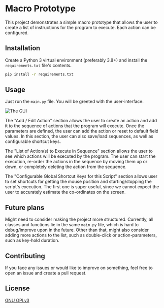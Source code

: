 # Macro Prototype

This project demonstrates a simple macro prototype that allows the user to create a list of instructions for the program to execute. Each action can be configured.

## Installation

Create a Python 3 virtual environment (preferably 3.8+) and install the `requirements.txt` file's contents.
```bash
pip install -r requirements.txt
```

## Usage

Just run the `main.py` file. You will be greeted with the user-interface.

![The GUI](https://i.imgur.com/F1oNhTr.png)

The "Add / Edit Action" section allows the user to create an action and add it to the sequence of actions that the program will execute. Once the parameters are defined, the user can add the action or reset to default field values. In this section, the user can also save/load sequences, as well as configurable shortcut keys.

The "List of Action(s) to Execute in Sequence" section allows the user to see which actions will be executed by the program. The user can start the execution, re-order the actions in the sequence by moving them up or down, or completely deleting the action from the sequence.

The "Configurable Global Shortcut Keys for this Script" section allows user to set shortcuts for getting the mouse position and starting/stopping the script's execution. The first one is super useful, since we cannot expect the user to accurately estimate the co-ordinates on the screen.

## Future plans
Might need to consider making the project more structured. Currently, all classes and functions lie in the same `main.py` file, which is hard to debug/improve upon in the future. Other than that, might also consider adding more actions to the list, such as double-click or action-parameters, such as key-hold duration.

## Contributing
If you face any issues or would like to improve on something, feel free to open an issue and create a pull request.

## License
[GNU GPLv3](https://choosealicense.com/licenses/gpl-3.0/)
